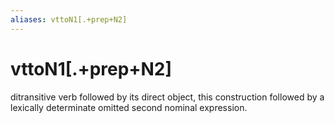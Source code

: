 ```yaml
---
aliases: vttoN1[.+prep+N2]
---
```

# vttoN1[.+prep+N2]

ditransitive verb followed by its direct object, this construction followed by a lexically determinate omitted second nominal expression.